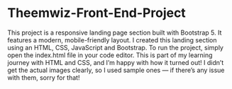 # Theemwiz-Front-End-Project
This project is a responsive landing page section built with Bootstrap 5. It features a modern, mobile-friendly layout.
I created this landing section using an HTML, CSS, JavaScript and Bootstrap.
To run the project, simply open the index.html file in your code editor.
This is part of my learning journey with HTML and CSS, and I’m happy with how it turned out!
I didn’t get the actual images clearly, so I used sample ones — if there’s any issue with them, sorry for that!
